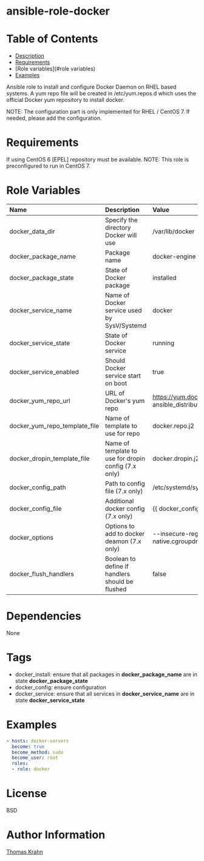 ansible-role-docker
=========

# Table of Contents

- [Description](#description)
- [Requirements](#requirements)
- [Role variables](#role variables)
- [Examples](#examples)

Ansible role to install and configure Docker Daemon on RHEL based systems.
A yum repo file will be created in /etc/yum.repos.d which uses the official
Docker yum repository to install docker.

NOTE: The configuration part is only implemented for RHEL / CentOS 7. If needed, please add the configuration.

# Requirements

If using CentOS 6 [EPEL] repository must be available. NOTE: This role is preconfigured to run in CentOS 7.

# Role Variables

| Name | Description | Value |
| :------ | :-------------- | :------ |
| docker_data_dir | Specify the directory Docker will use | /var/lib/docker |
| docker_package_name | Package name | docker-engine |
| docker_package_state | State of Docker package | installed |
| docker_service_name | Name of Docker service used by SysV/Systemd | docker |
| docker_service_state | State of Docker service | running |
| docker_service_enabled | Should Docker service start on boot | true |
| docker_yum_repo_url | URL of Docker's yum repo | https://yum.dockerproject.org/repo/main/centos/{{ ansible_distribution_major_version }} |
| docker_yum_repo_template_file | Name of template to use for repo | docker.repo.j2 |
| docker_dropin_template_file | Name of template to use for dropin config (7.x only) | docker.dropin.j2 |
| docker_config_path | Path to config file (7.x only) | /etc/systemd/system/docker.service.d |
| docker_config_file | Additional docker config (7.x only) | {{ docker_config_path }}/overrideexec.conf
| docker_options | Options to add to docker deamon (7.x only) | --insecure-registry 10.0.0.0/8 --exec-opt native.cgroupdriver=cgroupfs |
| docker_flush_handlers | Boolean to define if handlers should be flushed | false |

# Dependencies

None

# Tags
- docker_install: ensure that all packages in __docker_package_name__ are in state __docker_package_state__
- docker_config: ensure configuration
- docker_service: ensure that all services in __docker_service_name__ are in state __docker_service_state__

# Examples
```yaml
- hosts: docker-servers
  become: true
  become_method: sudo
  become_user: root
  roles:
  - role: docker
```

# License

BSD

# Author Information

[Thomas Krahn](mailto:ntbc@gmx.net)
